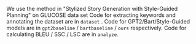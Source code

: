 We use the method in "Stylized Story Generation with Style-Guided Planning" on GLUCOSE data set
Code for extracting keywords and annotating the dataset are in `dataset` .
Code for GPT2/Bart/Style-Guided models are in `gpt2baseline` / `bartbaseline` / `ours` respectively.
Code for calculating BLEU / SSC / LSC are in `analyze`.

